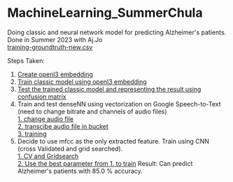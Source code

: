 # MachineLearning_SummerChula
Doing classic and neural network model for predicting Alzheimer's patients.
Done in Summer 2023 with Aj.Jo\
[training-groundtruth-new.csv](training-groundtruth-new.csv)

Steps Taken:
1. [Create openl3 embedding](create_OpenL3_Embedding.ipynb)
2. [Train classic model using openl3 embedding](train_ClassicModel.ipynb)
3. [Test the trained classic model and representing the result using confusion matrix](test_ClassicModel.ipynb)
4. Train and test denseNN using vectorization on Google Speech-to-Text (need to change bitrate and channels of audio files)\
   [1. change audio file](change_audio.py)\
   [2. transcibe audio file in bucket](transcribe_in_cloudbucket.py)\
   [3. training](train_denseNN_vectorization.ipynb)
5. Decide to use mfcc as the only extracted feature. Train using CNN (cross Validated and grid searched).\
   [1. CV and Gridsearch](training_cvCNN.ipynb)\
   [2. Use the best parameter from 1. to train](training_CNN.ipynb)
Result: Can predict Alzheimer's patients with 85.0 % accuracy.
